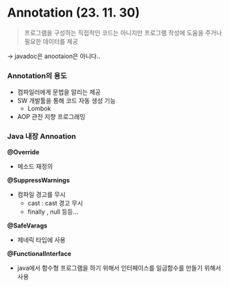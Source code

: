 # Annotation (23. 11. 30)

> 프로그램을 구성하는 직접적인 코드는 아니지만 프로그램 작성에 도움을 주거나 필요한 데이터를 제공
> 

→ javadoc은 anootaion은 아니다..

### Annotation의 용도

- 컴파일러에게 문법을 알리는 제공
- SW 개발툴을 통해 코드 자동 생성 기능
    - Lombok
- AOP 관전 지향 프로그래밍

### Java 내장 Annoation

**@Override**

- 메소드 재정의

**@SuppressWarnings**

- 컴파일 경고를 무시
    - cast : cast 경고 무시
    - finally , null 등등…

**@SafeVarags**

- 제네릭 타입에 사용

**@FunctionalInterface**

- java에서 함수형 프로그램을 하기 위해서 인터페이스를 일급함수를 만들기 위해서 사용